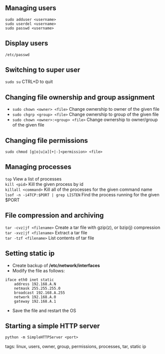 Managing users
--------------
`sudo adduser <username>`  
`sudo userdel <username>`  
`sudo passwd <username>`  

Display users
-------------
`/etc/passwd`

Switching to super user
-----------------------
`sudo su` CTRL+D to quit

Changing file ownership and group assignment
---------------------------------------------
* `sudo chown <owner> <file>` Change ownership to owner of the given file
* `sudo chgrp <group> <file>` Change ownership to group of the given file
* `sudo chown <owner>:<group> <file>` Change ownership to owner/group of the given file

Changing file permissions
-------------------------
`sudo chmod [g|o|u|a][+|-]<permission> <file>`

Managing processes
------------------
`top` View a list of processes  
`kill <pid>` Kill the given process by id  
`killall <command>` Kill all of the processes for the given command name
`lsof -n -i4TCP:$PORT | grep LISTEN` Find the process running for the given $PORT

File compression and archiving
------------------------------
`tar -cvz|jf <filename>` Create a tar file with gzip(z), or bzip(j) compression  
`tar -xvz|jf <filename>` Extract a tar file  
`tar -tzf <filename>` List contents of tar file

Setting static ip
-----------------
* Create backup of **/etc/network/interfaces**
* Modify the file as follows:  

```
iface eth0 inet static
    address 192.168.A.N
    netmask 255.255.255.0
    broadcast 192.168.A.255
    network 192.168.A.0
    gateway 192.168.A.1
```
* Save the file and restart the OS

Starting a simple HTTP server
-----------------------------
`python -m SimpleHTTPServer <port>`


tags: linux, users, owner, group, permissions, processes, tar, static ip 
